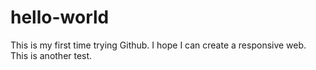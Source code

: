 # hello-world
This is my first time trying Github.
I hope I can create a responsive web.
This is another test.
